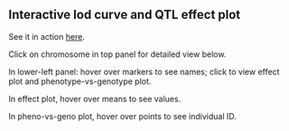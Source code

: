 Interactive lod curve and QTL effect plot
----------------------------------------------------------------------

See it in action [here](http://www.biostat.wisc.edu/~kbroman/D3/lod_and_effect).

Click on chromosome in top panel for detailed view below.

In lower-left panel: hover over markers to see names;
click to view effect plot and phenotype-vs-genotype plot.

In effect plot, hover over means to see values.

In pheno-vs-geno plot, hover over points to see individual ID.
